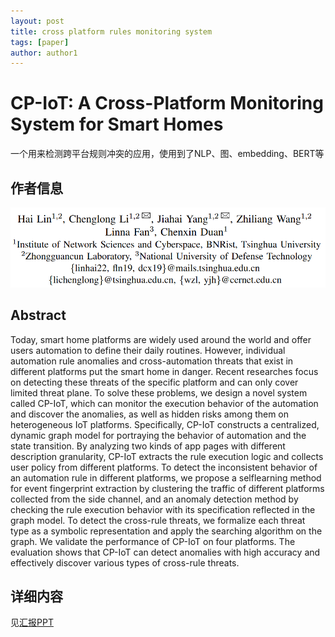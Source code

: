 ```yaml
---
layout: post
title: cross platform rules monitoring system
tags: [paper]
author: author1
---
```


# CP-IoT: A Cross-Platform Monitoring System for Smart Homes

一个用来检测跨平台规则冲突的应用，使用到了NLP、图、embedding、BERT等



## 作者信息

![image-20240311092503934](..\images\image-20240311092503934.png)



## Abstract

Today, smart home platforms are widely used around the world and offer users automation to define their daily routines. However, individual automation rule anomalies and cross-automation threats that exist in different platforms put the smart home in danger. Recent researches focus on detecting these threats of the specific platform and can only cover limited threat plane. To solve these problems, we design a novel system called CP-IoT, which can monitor the execution behavior of the automation and discover the anomalies, as well as hidden risks among them on heterogeneous IoT platforms. Specifically, CP-IoT constructs a centralized, dynamic graph model for portraying the behavior of automation and the state transition. By analyzing two kinds of app pages with different description granularity, CP-IoT extracts the rule execution logic and collects user policy from different platforms. To detect the inconsistent behavior of an automation rule in different platforms, we propose a selflearning method for event fingerprint extraction by clustering the traffic of different platforms collected from the side channel, and an anomaly detection method by checking the rule execution behavior with its specification reflected in the graph model. To detect the cross-rule threats, we formalize each threat type as a symbolic representation and apply the searching algorithm on the graph. We validate the performance of CP-IoT on four platforms. The evaluation shows that CP-IoT can detect anomalies with high accuracy and effectively discover various types of cross-rule threats.



## 详细内容

见[汇报PPT](../pdfs/CP-IoT.pdf)



